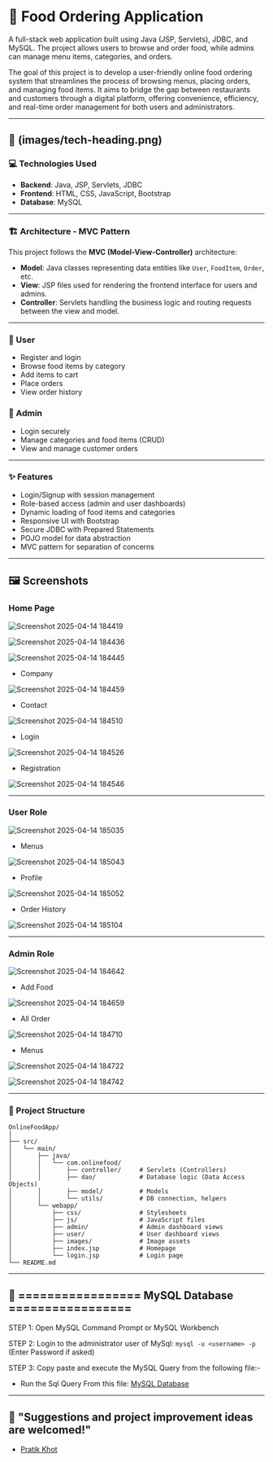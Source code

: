 # 🍔 Food Ordering Application

A full-stack web application built using Java (JSP, Servlets), JDBC, and MySQL. The project allows users to browse and order food, while admins can manage menu items, categories, and orders.

The goal of this project is to develop a user-friendly online food ordering system that streamlines the process of browsing menus, placing orders, and managing food items. It aims to bridge the gap between restaurants and customers through a digital platform, offering convenience, efficiency, and real-time order management for both users and administrators.

---

## 🧰 (images/tech-heading.png)

### 💻 Technologies Used

- **Backend**: Java, JSP, Servlets, JDBC  
- **Frontend**: HTML, CSS, JavaScript, Bootstrap  
- **Database**: MySQL  

---

### 🏗️ Architecture - MVC Pattern

This project follows the **MVC (Model-View-Controller)** architecture:

- **Model**: Java classes representing data entities like `User`, `FoodItem`, `Order`, etc.  
- **View**: JSP files used for rendering the frontend interface for users and admins.  
- **Controller**: Servlets handling the business logic and routing requests between the view and model.  

---

### 👤 User

- Register and login  
- Browse food items by category  
- Add items to cart  
- Place orders  
- View order history  

### 🔐 Admin

- Login securely  
- Manage categories and food items (CRUD)  
- View and manage customer orders  

---

### ✨ Features

- Login/Signup with session management  
- Role-based access (admin and user dashboards)  
- Dynamic loading of food items and categories  
- Responsive UI with Bootstrap  
- Secure JDBC with Prepared Statements  
- POJO model for data abstraction  
- MVC pattern for separation of concerns  

---

## 🖼️ Screenshots

 ### Home Page
   
 ![Screenshot 2025-04-14 184419](https://github.com/user-attachments/assets/2e3faab6-4a1f-40f0-b295-665f523d166a)

 ![Screenshot 2025-04-14 184436](https://github.com/user-attachments/assets/a0fe2305-4358-44f9-a472-e6e4207e0128)

 ![Screenshot 2025-04-14 184445](https://github.com/user-attachments/assets/9389c4d7-87d4-45f5-a6f1-c9edb027a367)

 - Company
   
 ![Screenshot 2025-04-14 184459](https://github.com/user-attachments/assets/a709bbe9-9ca7-46c9-9802-feff2fa00d25)

 - Contact
   
 ![Screenshot 2025-04-14 184510](https://github.com/user-attachments/assets/f85c1916-e127-475f-bb34-d16de67bd359)

 - Login
   
 ![Screenshot 2025-04-14 184526](https://github.com/user-attachments/assets/5340475c-84ac-46ca-850b-f6b75ba6e469)
 
 - Registration
   
 ![Screenshot 2025-04-14 184546](https://github.com/user-attachments/assets/9ad60134-55f6-468c-8617-c44383e2cf76)

 ---
 
 ### User Role
 
 ![Screenshot 2025-04-14 185035](https://github.com/user-attachments/assets/9a93f232-f733-401d-be02-c2aca06bda4c)

 - Menus
   
 ![Screenshot 2025-04-14 185043](https://github.com/user-attachments/assets/3a1f2859-fb23-41a5-bb7b-90d0a0be9942)

 - Profile
   
 ![Screenshot 2025-04-14 185052](https://github.com/user-attachments/assets/aff9ef54-23d1-44d4-98a1-071c98f15bc2)

 - Order History
   
 ![Screenshot 2025-04-14 185104](https://github.com/user-attachments/assets/1fa07e6e-f5eb-4c16-b972-5ca7ea36d11c)

  ---
 
 ### Admin Role

 ![Screenshot 2025-04-14 184642](https://github.com/user-attachments/assets/6c86aa7b-b21f-42cc-ac06-c3db201e95c7)

 - Add Food
   
 ![Screenshot 2025-04-14 184659](https://github.com/user-attachments/assets/116d837e-b4e1-476c-af62-1f66d70dde56)

 - All Order
   
 ![Screenshot 2025-04-14 184710](https://github.com/user-attachments/assets/1fde895c-c8db-4e1f-9f87-feee354ac0f0)

 - Menus
   
 ![Screenshot 2025-04-14 184722](https://github.com/user-attachments/assets/79ae853d-815f-464a-b9f6-cba57d057d9b)

 ![Screenshot 2025-04-14 184742](https://github.com/user-attachments/assets/3a430e7d-dc7d-498d-8b40-0f92fac391a1)
 
---

### 📁 Project Structure

```
OnlineFoodApp/
│
├── src/
│   └── main/
│       ├── java/
│       │   └── com.onlinefood/
│       │       ├── controller/     # Servlets (Controllers)
│       │       ├── dao/            # Database logic (Data Access Objects)
│       │       ├── model/          # Models
│       │       └── utils/          # DB connection, helpers
│       └── webapp/
│           ├── css/                # Stylesheets
│           ├── js/                 # JavaScript files
│           ├── admin/              # Admin dashboard views
│           ├── user/               # User dashboard views
│           ├── images/             # Image assets
│           ├── index.jsp           # Homepage
│           └── login.jsp           # Login page
└── README.md
```
---

## 🍚 ================= MySQL Database =================

 STEP 1: Open MySQL Command Prompt or MySQL Workbench

 STEP 2: Login to the administrator user of MySql:
	 ```mysql -u <username> -p``` (Enter Password if asked)

 STEP 3: Copy paste and execute the MySQL Query from the following file:-
 - Run the Sql Query From this file: [MySQL Database](https://github.com/pratikkhot100/Online-Food_Application/blob/main/mysql_database.sql) 

---

## 📌 "Suggestions and project improvement ideas are welcomed!"

- [Pratik Khot](https://github.com/pratikkhot100) 
